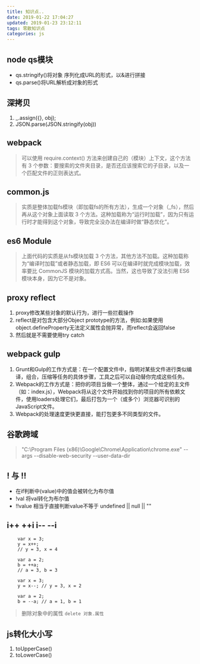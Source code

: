 ```yaml
---
title: 知识点..
date: 2019-01-22 17:04:27
updated: 2019-01-23 23:12:11
tags: 零散知识点
categories: js
---
```


## node qs模块
- qs.stringify()将对象 序列化成URL的形式，以&进行拼接
- qs.parse()将URL解析成对象的形式

##  深拷贝
1. _.assign({}, obj);
2. JSON.parse(JSON.stringify(obj))

## webpack
>可以使用 require.context() 方法来创建自己的（模块）上下文，这个方法有 3 个参数：要搜索的文件夹目录，是否还应该搜索它的子目录，以及一个匹配文件的正则表达式。

## common.js
>实质是整体加载fs模块（即加载fs的所有方法），生成一个对象（_fs），然后再从这个对象上面读取 3 个方法。这种加载称为“运行时加载”，因为只有运行时才能得到这个对象，导致完全没办法在编译时做“静态优化”。

## es6 Module
>上面代码的实质是从fs模块加载 3 个方法，其他方法不加载。这种加载称为“编译时加载”或者静态加载，即 ES6 可以在编译时就完成模块加载，效率要比 CommonJS 模块的加载方式高。当然，这也导致了没法引用 ES6 模块本身，因为它不是对象。

## proxy reflect
1. proxy修改某些对象的默认行为，进行一些拦截操作
2. reflect是对包含大部分Object prototype的方法，例如:如果使用object.defineProperty无法定义属性会抛异常，而reflect会返回false
3. 然后就是不需要使用try catch 

## webpack gulp
1. Grunt和Gulp的工作方式是：在一个配置文件中，指明对某些文件进行类似编译，组合，压缩等任务的具体步骤，工具之后可以自动替你完成这些任务。
2. Webpack的工作方式是：把你的项目当做一个整体，通过一个给定的主文件（如：index.js），Webpack将从这个文件开始找到你的项目的所有依赖文件，使用loaders处理它们，最后打包为一个（或多个）浏览器可识别的JavaScript文件。
3. Webpack的处理速度更快更直接，能打包更多不同类型的文件。

## 谷歌跨域
>"C:\Program Files (x86)\Google\Chrome\Application\chrome.exe" --args --disable-web-security --user-data-dir

## ! 与 !!
- 在if判断中(value)中的值会被转化为布尔值
- !val 将val转化为布尔值
- !!value 相当于直接判断value不等于 undefined || null || ""

## i++ ++i i-- --i

```                  
	var x = 3;
	y = x++; 
	// y = 3, x = 4

	var a = 2;
	b = ++a; 
	// a = 3, b = 3

	var x = 3; 
	y = x--; // y = 3, x = 2

	var a = 2; 
	b = --a; // a = 1, b = 1
```

>删除对象中的属性 `delete 对象.属性`

## js转化大小写
1. toUpperCase()
2. toLowerCase()